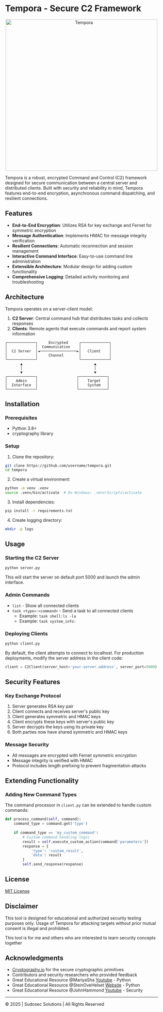 # Tempora - Secure C2 Framework

<div align="center">
  <img src="https://github.com/sud0gh0st-pwn/T3mp0ra_C2/blob/main/.github/img/Logo.png?raw=true" alt="Tempora" style="width:500px;"/>
</div>

Tempora is a robust, encrypted Command and Control (C2) framework designed for secure communication between a central server and distributed clients. Built with security and reliability in mind, Tempora features end-to-end encryption, asynchronous command dispatching, and resilient connections.

## Features

- **End-to-End Encryption**: Utilizes RSA for key exchange and Fernet for symmetric encryption
- **Message Authentication**: Implements HMAC for message integrity verification
- **Resilient Connections**: Automatic reconnection and session management
- **Interactive Command Interface**: Easy-to-use command line administration
- **Extensible Architecture**: Modular design for adding custom functionality
- **Comprehensive Logging**: Detailed activity monitoring and troubleshooting

## Architecture

Tempora operates on a server-client model:

1. **C2 Server**: Central command hub that distributes tasks and collects responses
2. **Clients**: Remote agents that execute commands and report system information

```
┌─────────────┐     Encrypted     ┌─────────────┐
│             │  Communication    │             │
│  C2 Server  │◄─────────────────►│   Client    │
│             │     Channel       │             │
└─────────────┘                   └─────────────┘
       ▲                                 ▲
       │                                 │
       ▼                                 ▼
┌─────────────┐                  ┌─────────────┐
│    Admin    │                  │    Target   │
│  Interface  │                  │    System   │
└─────────────┘                  └─────────────┘
```

## Installation

### Prerequisites

- Python 3.8+
- cryptography library

### Setup

1. Clone the repository:
```bash
git clone https://github.com/username/tempora.git
cd tempora
```

2. Create a virtual environment:
```bash
python -m venv .venv
source .venv/bin/activate  # On Windows: .venv\Scripts\activate
```

3. Install dependencies:
```bash
pip install -r requirements.txt
```

4. Create logging directory:
```bash
mkdir -p logs
```

## Usage

### Starting the C2 Server

```bash
python server.py
```

This will start the server on default port 5000 and launch the admin interface.

### Admin Commands

- `list` - Show all connected clients
- `task <type>:<command>` - Send a task to all connected clients
  - Example: `task shell:ls -la`
  - Example: `task system_info:`

### Deploying Clients

```bash
python client.py
```

By default, the client attempts to connect to localhost. For production deployments, modify the server address in the client code:

```python
client = C2Client(server_host='your.server.address', server_port=5000)
```

## Security Features

### Key Exchange Protocol

1. Server generates RSA key pair
2. Client connects and receives server's public key
3. Client generates symmetric and HMAC keys
4. Client encrypts these keys with server's public key
5. Server decrypts the keys using its private key
6. Both parties now have shared symmetric and HMAC keys

### Message Security

- All messages are encrypted with Fernet symmetric encryption
- Message integrity is verified with HMAC
- Protocol includes length prefixing to prevent fragmentation attacks

## Extending Functionality

### Adding New Command Types

The command processor in `client.py` can be extended to handle custom commands:

```python
def process_command(self, command):
    command_type = command.get('type')
    
    if command_type == 'my_custom_command':
        # Custom command handling logic
        result = self.execute_custom_action(command['parameters'])
        response = {
            'type': 'custom_result',
            'data': result
        }
        self.send_response(response)
```

## License

[MIT License](LICENSE)

## Disclaimer

This tool is designed for educational and authorized security testing purposes only. Usage of Tempora for attacking targets without prior mutual consent is illegal and prohibited.

This tool is for me and others who are interested to learn security concepts together 

## Acknowledgments

- [Cryptography.io](https://cryptography.io/) for the secure cryptographic primitives
- Contributors and security researchers who provided feedback
- Great Educational Resource @MariyaSha [Youtube](https://www.youtube.com/PythonSimplified/) - Python
- Great Educational Resource @SteinOveHelset [Website](https://codewithstein.com/)           - Python
- Great Educational Resource @JohnHammond [Youtube](https://youtube.com/johnhammond010)      - Security
---

© 2025 | Sudosec Solutions | All Rights Reserved
